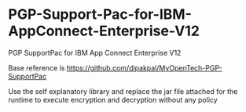 # PGP-Support-Pac-for-IBM-AppConnect-Enterprise-V12
PGP SupportPac for IBM App Connect Enterprise V12

Base reference is https://github.com/dipakpal/MyOpenTech-PGP-SupportPac

Use the self explanatory library and replace the jar file attached for the runtime to execute encryption and decryption without any policy
